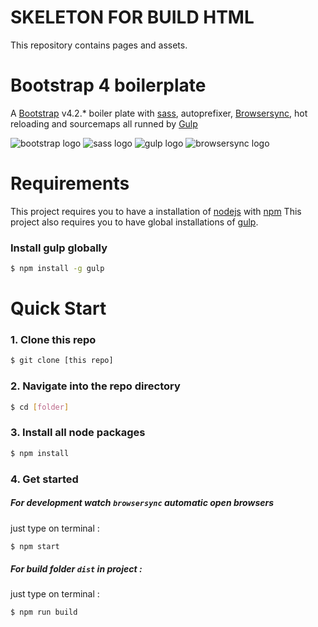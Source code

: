 # SKELETON FOR BUILD HTML #
This repository contains pages and assets.

# Bootstrap 4 boilerplate
A [Bootstrap](https://getbootstrap.com/) v4.2.* boiler plate with [sass](http://sass-lang.com/), autoprefixer, [Browsersync](https://www.browsersync.io/), hot reloading and sourcemaps all runned by [Gulp](https://gulpjs.com/)

![bootstrap logo](https://user-images.githubusercontent.com/10498583/31125543-e2a88c2c-a848-11e7-87b0-d20ea38d41d0.jpg)
![sass logo](https://user-images.githubusercontent.com/10498583/31125541-e2a732e6-a848-11e7-959d-7d7b0c138124.jpg)
![gulp logo](https://user-images.githubusercontent.com/10498583/31125542-e2a78b88-a848-11e7-8ac5-c396f46e811f.jpg)
![browsersync logo](https://user-images.githubusercontent.com/10498583/31125540-e2a6eed0-a848-11e7-817a-69c5619f772a.jpg)

# Requirements
This project requires you to have a installation of [nodejs](https://nodejs.org/en/) with [npm](https://www.npmjs.com/get-npm)
This project also requires you to have global installations of [gulp](http://gulpjs.com/).

### Install gulp globally
```sh
$ npm install -g gulp
```


# Quick Start

### 1. Clone this repo
```sh
$ git clone [this repo]
```

### 2. Navigate into the repo directory
```sh
$ cd [folder]
```

### 3. Install all node packages
```sh
$ npm install
```

### 4. Get started
##### For development watch ``browsersync`` automatic open browsers
just type on terminal :
```sh
$ npm start
```

##### For build folder ``dist`` in project :

just type on terminal :
```sh
$ npm run build
```

